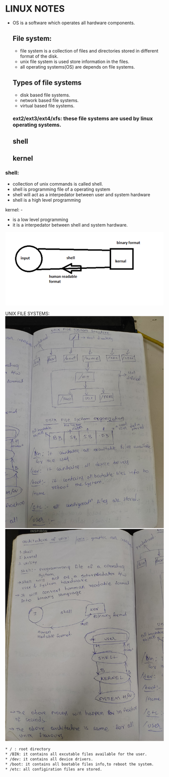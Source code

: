    # LINUX NOTES
* OS is a software which operates all hardware components.

   ## File system: 
   * file system is a collection of files and directories stored in
     different format of the disk. 
   * unix file system is used store information in the files.
   * all operating systems(OS) are depends on file systems.
   
   ## Types of file systems
   * disk based file systems.
   * network based file systems.
   * virtual based file systems.

   ### ext2/ext3/ext4/xfs: these file systems are used by linux operating systems.
   
   ## shell
   ## kernel

### shell: 
  * collection of unix commands is called shell.
  * shell is programming file of a operating system
  * shell will act as a interpedator between user and system hardware
  * shell is a high level programming 
       
kernel: - 
* is a low level programming
* it is a interpedator between shell and system hardware.

![preview](./Capture.PNG)

UNIX FILE SYSTEMS:
![preview](./IMG20200124164447.jpg)
![preview](./IMG20200124164457.jpg)

```
* / : root directory
* /BIN: it contains all excutable files available for the user.
* /dev: it contains all device drivers.
* /boot: it contains all bootable files info,to reboot the system.
* /etc: all configiration files are stored.
```

